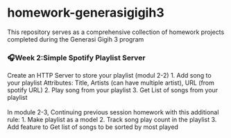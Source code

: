 # homework-generasigigih3
This repository serves as a comprehensive collection of homework projects completed during the Generasi Gigih 3 program

<h3>🎧Week 2:Simple Spotify Playlist Server</h3>
<p>Create an HTTP Server to store your playlist (modul 2-2)
1. Add song to your playlist
Attributes: Title, Artists (can have multiple artist), URL (from spotify URL)
2. Play song from your playlist
3. Get List of songs from your playlist
  <br />
  <br />
In module 2-3, Continuing previous session homework with this additional rule:
1. Make playlist as a model
2. Track song play count in the playlist
3. Add feature to Get list of songs to be sorted by most played

</p>
